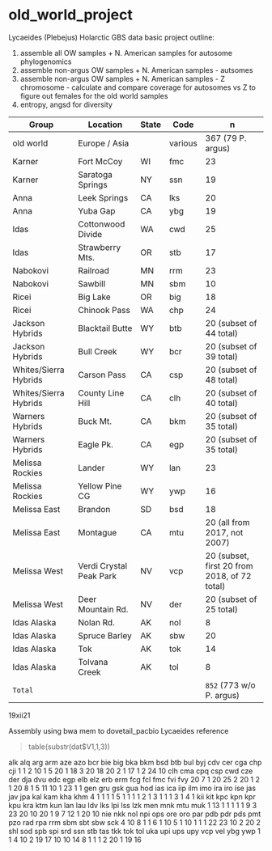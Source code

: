 # old_world_project
Lycaeides (Plebejus) Holarctic GBS data
basic project outline:
1. assemble all OW samples + N. American samples for autosome phylogenomics
2. assemble non-argus OW samples + N. American samples - autsomes 
3. assemble non-argus OW samples + N. American samples - Z chromosome - calculate and compare coverage for autosomes vs Z to figure out females for the old world samples
4. entropy, angsd for diversity

| Group | Location | State | Code | n |
|-------|----------|-------|------|---|
| old world| Europe /  Asia|  | various | 367 (79 P. argus)|
| Karner | Fort McCoy | WI | fmc | 23 |
| Karner | Saratoga Springs | NY | ssn | 19 |
| Anna | Leek Springs | CA | lks | 20 |
| Anna | Yuba Gap| CA | ybg | 19 |
| Idas | Cottonwood Divide| WA | cwd | 25 |
| Idas | Strawberry Mts.| OR | stb | 17 |
| Nabokovi | Railroad| MN | rrm | 23 |
| Nabokovi | Sawbill| MN | sbm | 10 |
| Ricei | Big Lake| OR | big | 18 |
| Ricei | Chinook Pass| WA | chp | 24 |
| Jackson Hybrids | Blacktail Butte| WY | btb | 20 (subset of 44 total) |
| Jackson Hybrids | Bull Creek| WY | bcr | 20 (subset of 39 total) |
| Whites/Sierra Hybrids | Carson Pass| CA | csp | 20 (subset of 48 total) |
| Whites/Sierra Hybrids | County Line Hill| CA | clh | 20 (subset of 40 total) |
| Warners Hybrids | Buck Mt.| CA | bkm | 20 (subset of 35 total) |
| Warners Hybrids | Eagle Pk.| CA | egp | 20 (subset of 35 total) |
| Melissa Rockies | Lander| WY | lan | 23 |
| Melissa Rockies | Yellow Pine CG| WY | ywp | 16 |
| Melissa East | Brandon| SD | bsd | 18 |
| Melissa East | Montague| CA | mtu | 20 (all from 2017, not 2007) |
| Melissa West | Verdi Crystal Peak Park| NV | vcp | 20 (subset, first 20 from 2018, of 72 total) |
| Melissa West | Deer Mountain Rd.| NV | der | 20 (subset of 25 total) |
| Idas Alaska | Nolan Rd.| AK | nol | 8 |
| Idas Alaska | Spruce Barley| AK | sbw | 20 |
| Idas Alaska | Tok| AK | tok | 14 |
| Idas Alaska | Tolvana Creek| AK | tol | 8 |
| `Total` | |  | | `852` (773 w/o P. argus)|

19xii21

Assembly using bwa mem to dovetail_pacbio Lycaeides reference

> table(substr(dat$V1,1,3))

alk alq arg arm aze azo bcr bie big bka bkm bsd btb bul byj cdv cer cga chp cji 
  1   1   2  10   1   5  20   1  18   3  20  18  20   2   1  17   1   2  24  10 
clh cma cpq csp cwd cze der dja dvu edc egp elb elz erb erm fcg fcl fmc fvi fvy 
 20   7   1  20  25   2  20   1   2   1  20   8   1   5  11  10   1  23   1   1 
gen gru gsk gua hod ias ica iip ilm imo ira iro ise jas jav jpa kal kam kha khm 
  4   1   1   1   1   5   1   1   1   1   2   1   3   1   1   1   3   1   4   1 
kii kit kpc kpn kpr kpu kra ktm kun lan lau ldv lks lpi lss lzk men mnk mtu muk 
  1  13   1   1   1   1   1   9   3  23  20  10  20   1   9   7  12   1  20  10 
nie nkk nol npi ops ore oro par pdb pdr pds pmt pzo rad rpa rrm sbm sbt sbw sck 
  4  10   8   1   1   6   1  10   5   1  10   1   1   1  22  23  10   2  20   2 
shl sod spb spi srd ssn stb tas tkk tok tol uka upi ups upy vcp vel ybg ywp 
  1   1   4  10   2  19  17  10  10  14   8   1   1   1   2  20   1  19  16 


